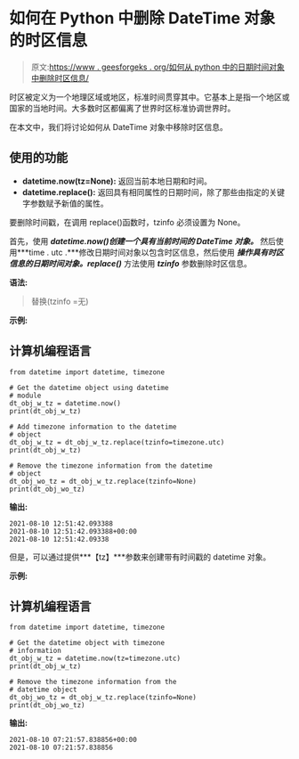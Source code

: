 # 如何在 Python 中删除 DateTime 对象的时区信息

> 原文:[https://www . geesforgeks . org/如何从 python 中的日期时间对象中删除时区信息/](https://www.geeksforgeeks.org/how-to-remove-timezone-information-from-datetime-object-in-python/)

时区被定义为一个地理区域或地区，标准时间贯穿其中。它基本上是指一个地区或国家的当地时间。大多数时区都偏离了世界时区标准协调世界时。

在本文中，我们将讨论如何从 DateTime 对象中移除时区信息。

## 使用的功能

*   **datetime.now(tz=None):** 返回当前本地日期和时间。
*   **datetime.replace():** 返回具有相同属性的日期时间，除了那些由指定的关键字参数赋予新值的属性。

要删除时间戳，在调用 replace()函数时，tzinfo 必须设置为 None。

首先，使用 ***datetime.now()创建一个具有当前时间的 DateTime 对象。*** 然后使用***time . utc .***修改日期时间对象以包含时区信息，然后使用 ***操作具有时区信息的日期时间对象。replace()*** 方法使用 ***tzinfo*** 参数删除时区信息。

**语法:**

> 替换(tzinfo =无)

**示例:**

## 计算机编程语言

```
from datetime import datetime, timezone

# Get the datetime object using datetime
# module
dt_obj_w_tz = datetime.now()
print(dt_obj_w_tz)

# Add timezone information to the datetime
# object
dt_obj_w_tz = dt_obj_w_tz.replace(tzinfo=timezone.utc)
print(dt_obj_w_tz)

# Remove the timezone information from the datetime
# object
dt_obj_wo_tz = dt_obj_w_tz.replace(tzinfo=None)
print(dt_obj_wo_tz)
```

**输出:**

```
2021-08-10 12:51:42.093388
2021-08-10 12:51:42.093388+00:00
2021-08-10 12:51:42.09338
```

但是，可以通过提供***【tz】***参数来创建带有时间戳的 datetime 对象。

**示例:**

## 计算机编程语言

```
from datetime import datetime, timezone

# Get the datetime object with timezone
# information
dt_obj_w_tz = datetime.now(tz=timezone.utc)
print(dt_obj_w_tz)

# Remove the timezone information from the
# datetime object
dt_obj_wo_tz = dt_obj_w_tz.replace(tzinfo=None)
print(dt_obj_wo_tz)
```

**输出:**

```
2021-08-10 07:21:57.838856+00:00
2021-08-10 07:21:57.838856
```